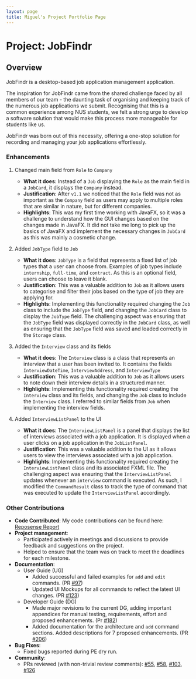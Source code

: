 ```yaml
---
layout: page
title: Miguel's Project Portfolio Page
---
```


# Project: JobFindr

## Overview

JobFindr is a desktop-based job application management application.

The inspiration for JobFindr came from the shared challenge faced by all members of our team - the daunting task of
organising and keeping track of the numerous job applications we submit. Recognising that this is a common experience
among NUS students, we felt a strong urge to develop a software solution that would make this process more manageable
for students like us.

JobFindr was born out of this necessity, offering a one-stop solution for recording and managing your job applications
effortlessly.

### Enhancements

1. Changed main field from `Role` to `Company`
    * **What it does**: Instead of a `Job` displaying the `Role` as the main field in a `JobCard`, it displays the
      `Company` instead.
    * **Justification**: After `v1.1` we noticed that the `Role` field was not as important as the `Company` field as
      users may apply to multiple roles that are similar in nature, but for different companies.
    * **Highlights**: This was my first time working with JavaFX, so it was a challenge to understand how the GUI changes based on the changes made in JavaFX. It did not take me long to pick up the basics of JavaFX and implement the necessary changes in `JobCard` as this was mainly a cosmetic change.


2. Added `JobType` field to `Job`
    * **What it does**: `JobType` is a field that represents a fixed list of job types that a user can choose from. Examples of job types include `internship`, `full-time`, and `contract`. As this is an optional field, users can choose to leave it blank.
    * **Justification**: This was a valuable addition to `Job` as it allows users to categorise and filter their jobs based on the type of job they are applying for.
    * **Highlights**: Implementing this functionality required changing the `Job` class to include the `JobType` field, and changing the `JobCard` class to display the `JobType` field. The challenging aspect was ensuring that the `JobType` field was displayed correctly in the `JobCard` class, as well as ensuring that the `JobType` field was saved and loaded correctly in the `Storage` class. 


3. Added the `Interview` class and its fields
   * **What it does**: The `Interview` class is a class that represents an interview that a user has been invited to. It contains the fields `InterviewDateTime`, `InterviewAddress`, and `InterviewType` 
   * **Justification**: This was a valuable addition to `Job` as it allows users to note down their interview details in a structured manner. 
   * **Highlights**: Implementing this functionality required creating the `Interview` class and its fields, and changing the `Job` class to include the `Interview` class. I referred to similar fields from `Job` when implementing the interview fields.
 

4. Added `InterviewListPanel` to the UI
   * **What it does**: The `InterviewListPanel` is a panel that displays the list of interviews associated with a job application. It is displayed when a user clicks on a job application in the `JobListPanel`.
   * **Justification**: This was a valuable addition to the UI as it allows users to view the interviews associated with a job application. 
   * **Highlights**: Implementing this functionality required creating the `InterviewListPanel` class and its associated FXML file. The challenging aspect was ensuring that the `InterviewListPanel` updates whenever an `interview` command is executed. As such, I modified the `CommandResult` class to track the type of command that was executed to update the `InterviewListPanel` accordingly.

### Other Contributions

* **Code Contributed**: My code contributions can be found here: [Reposense Report](https://nus-cs2103-ay2324s1.github.io/tp-dashboard/?search=migfoo02&sort=groupTitle&sortWithin=title&timeframe=commit&mergegroup=&groupSelect=groupByRepos&breakdown=true&checkedFileTypes=docs~functional-code~test-code&since=2023-09-22&tabOpen=true&tabType=authorship&tabAuthor=migfoo02&tabRepo=AY2324S1-CS2103T-W12-3%2Ftp%5Bmaster%5D&authorshipIsMergeGroup=false&authorshipFileTypes=docs~functional-code~test-code&authorshipIsBinaryFileTypeChecked=false&authorshipIsIgnoredFilesChecked=false)
* **Project management**:
  * Participated actively in meetings and discussions to provide feedback and suggestions on the project.
  * Helped to ensure that the team was on track to meet the deadlines for each milestone.
* **Documentation**:
    * User Guide (UG)
      * Added successful and failed examples for `add` and `edit` commands. (PR [#97](https://github.com/AY2324S1-CS2103T-W12-3/tp/pull/97))
      * Updated UI Mockups for all commands to reflect the latest UI changes. (PR [#123](https://github.com/AY2324S1-CS2103T-W12-3/tp/pull/123))
    * Developer Guide (DG)
      * Made major revisions to the current DG, adding important appendices for manual testing, requirements, effort and proposed enhancements. (Pr [#182](https://github.com/AY2324S1-CS2103T-W12-3/tp/pull/182))
      * Added documentation for the architecture and `add` command sections. Added descriptions for 7 proposed enhancements. (PR [#206](https://github.com/AY2324S1-CS2103T-W12-3/tp/pull/206))
* **Bug Fixes**:
    * Fixed bugs reported during PE dry run.
* **Community**:
    * PRs reviewed (with non-trivial review comments): [#55](https://github.com/AY2324S1-CS2103T-W12-3/tp/pull/55), [#58](https://github.com/AY2324S1-CS2103T-W12-3/tp/pull/58), [#103](https://github.com/AY2324S1-CS2103T-W12-3/tp/pull/103), [#126](https://github.com/AY2324S1-CS2103T-W12-3/tp/pull/126)
